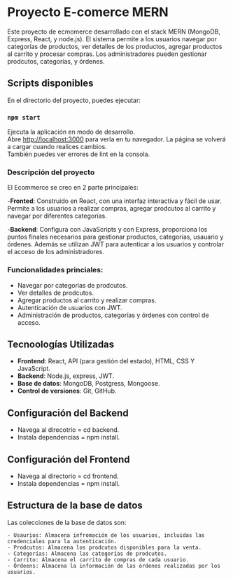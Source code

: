 # Proyecto E-comerce MERN

Este proyecto de ecmomerce desarrollado con el stack MERN (MongoDB, Express, React, y node.js). El sistema permite a los usuarios navegar por categorías de productos, ver detalles de los productos, agregar productos al carrito y procesar compras. Los administradores pueden gestionar prodcutos, categorías, y órdenes.

## Scripts disponibles

En el directorio del proyecto, puedes ejecutar:

### `npm start`

Ejecuta la aplicación en modo de desarrollo.\
Abre [http://localhost:3000](http://localhost:3000) para verla en tu navegador.
La página se volverá a cargar cuando realices cambios.\
También puedes ver errores de lint en la consola.

### Descripción del proyecto

El Ecommerce se creo en 2 parte principales:

-**Fronted**: Construido en React, con una interfaz interactiva y fácil de usar. Permite a los usuarios a realizar compras, agregar prodcutos al carrito y navegar por diferentes categorías.

-**Backend**: Configura con JavaScripts y con Express, proporciona los puntos finales necesarios para gestionar productos, categorías, usauario y órdenes. Además se utilizan JWT para autenticar a los usuarios y controlar el acceso de los administradores.

### Funcionalidades princiales:

- Navegar por categorías de prodcutos.
- Ver detalles de prodcutos.
- Agregar productos al carrito y realizar compras.
- Autenticación de usuarios con JWT.
- Administración de productos, categorías y órdenes con control de acceso.

## Tecnoologías Utilizadas

- **Frontend**: React, API (para gestión del estado), HTML, CSS Y JavaScript.
- **Backend**: Node.js, express, JWT.
- **Base de datos**: MongoDB, Postgress, Mongoose.
- **Control de versiones**: Git, GitHub.

## Configuración del Backend

- Navega al direcotrio = cd backend.
- Instala dependencias = npm install.

## Configuración del Frontend

- Navega  al directorio = cd frontend.
- Instala dependencias = npm install.

## Estructura de la base de datos
Las colecciones de la base de datos son:

    - Usaurios: Almacena infromación de los usuarios, incluidas las credenciales para la autenticación.
    - Prodcutos: Almacena los prodcutos disponibles para la venta.
    - Categorías: Almacena las categorías de prodcutos.
    - Carrito: Almacena el carrito de compras de cada usuario.
    - Órdeens: Almacena la información de las órdenes realizadas por los usuarios.
